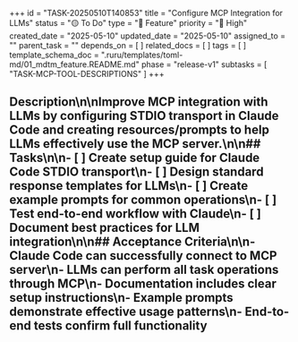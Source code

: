 +++
id = "TASK-20250510T140853"
title = "Configure MCP Integration for LLMs"
status = "🟡 To Do"
type = "🌟 Feature"
priority = "🔼 High"
created_date = "2025-05-10"
updated_date = "2025-05-10"
assigned_to = ""
parent_task = ""
depends_on = [ ]
related_docs = [ ]
tags = [ ]
template_schema_doc = ".ruru/templates/toml-md/01_mdtm_feature.README.md"
phase = "release-v1"
subtasks = [ "TASK-MCP-TOOL-DESCRIPTIONS" ]
+++

## Description\n\nImprove MCP integration with LLMs by configuring STDIO transport in Claude Code and creating resources/prompts to help LLMs effectively use the MCP server.\n\n## Tasks\n\n- [ ] Create setup guide for Claude Code STDIO transport\n- [ ] Design standard response templates for LLMs\n- [ ] Create example prompts for common operations\n- [ ] Test end-to-end workflow with Claude\n- [ ] Document best practices for LLM integration\n\n## Acceptance Criteria\n\n- Claude Code can successfully connect to MCP server\n- LLMs can perform all task operations through MCP\n- Documentation includes clear setup instructions\n- Example prompts demonstrate effective usage patterns\n- End-to-end tests confirm full functionality
